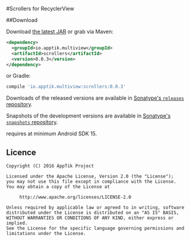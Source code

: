 #Scrollers for RecyclerView

##Download

Download [the latest JAR][mvn] or grab via Maven:
```xml
<dependency>
  <groupId>io.apptik.multiview</groupId>
  <artifactId>scrollers</artifactId>
  <version>0.0.3</version>
</dependency>
```
or Gradle:
```groovy
compile 'io.apptik.multiview:scrollers:0.0.3'
```

Downloads of the released versions are available in [Sonatype's `releases` repository][release].

Snapshots of the development versions are available in [Sonatype's `snapshots` repository][snap].

requires at minimum Android SDK 15.

## Licence

    Copyright (C) 2016 AppTik Project

    Licensed under the Apache License, Version 2.0 (the "License");
    you may not use this file except in compliance with the License.
    You may obtain a copy of the License at

         http://www.apache.org/licenses/LICENSE-2.0

    Unless required by applicable law or agreed to in writing, software
    distributed under the License is distributed on an "AS IS" BASIS,
    WITHOUT WARRANTIES OR CONDITIONS OF ANY KIND, either express or implied.
    See the License for the specific language governing permissions and
    limitations under the License.

 [mvn]: https://search.maven.org/remote_content?g=io.apptik.multiview&a=scrollers&v=LATEST
 [release]: https://oss.sonatype.org/content/repositories/releases/io/apptik/multiview/scrollers
 [snap]: https://oss.sonatype.org/content/repositories/snapshots/io/apptik/multiview/scrollers
